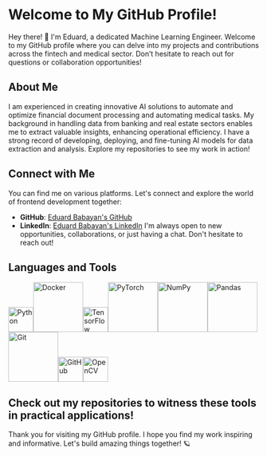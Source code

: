 # Welcome to My GitHub Profile!
Hey there! :wave: I'm Eduard, a dedicated Machine Learning Engineer. Welcome to my GitHub profile where you can delve into my projects and contributions across the fintech and medical sector. Don’t hesitate to reach out for questions or collaboration opportunities!
## About Me
I am experienced in creating innovative AI solutions to automate and optimize financial document processing and automating medical tasks. My background in handling data from banking and real estate sectors enables me to extract valuable insights, enhancing operational efficiency. I have a strong record of developing, deploying, and fine-tuning AI models for data extraction and analysis.
Explore my repositories to see my work in action!
## Connect with Me
You can find me on various platforms. Let's connect and explore the world of frontend development together:
- **GitHub**: [Eduard Babayan's GitHub](https://github.com/edbabayan)
- **LinkedIn**: [Eduard Babayan's LinkedIn](linkedin.com/in/eduard-babayan-028414251)
I'm always open to new opportunities, collaborations, or just having a chat. Don't hesitate to reach out!
## Languages and Tools
<img src="https://upload.wikimedia.org/wikipedia/commons/c/c3/Python-logo-notext.svg" alt="Python" width="50px" height="auto" /><img src="https://upload.wikimedia.org/wikipedia/commons/4/4e/Docker_(container_engine)_logo.svg" alt="Docker" width="100px" height="auto" /><img src="https://upload.wikimedia.org/wikipedia/commons/2/2d/Tensorflow_logo.svg" alt="TensorFlow" width="50px" height="auto" /><img src="https://upload.wikimedia.org/wikipedia/commons/9/96/Pytorch_logo.png" alt="PyTorch" width="100px" height="auto" /><img src="https://upload.wikimedia.org/wikipedia/commons/3/31/NumPy_logo_2020.svg" alt="NumPy" width="100px" height="auto" /><img src="https://upload.wikimedia.org/wikipedia/commons/e/ed/Pandas_logo.svg" alt="Pandas" width="100px" height="auto" /><img src="https://upload.wikimedia.org/wikipedia/commons/e/e0/Git-logo.svg" alt="Git" width="100px" height="auto" /><img src="https://upload.wikimedia.org/wikipedia/commons/9/91/Octicons-mark-github.svg" alt="GitHub" width="50px" height="auto" /><img src="https://upload.wikimedia.org/wikipedia/commons/3/32/OpenCV_Logo_with_text_svg_version.svg" alt="OpenCV" width="50px" height="auto" />

Check out my repositories to witness these tools in practical applications!
---
Thank you for visiting my GitHub profile. I hope you find my work inspiring and informative. Let's build amazing things together! :ringed_planet:

